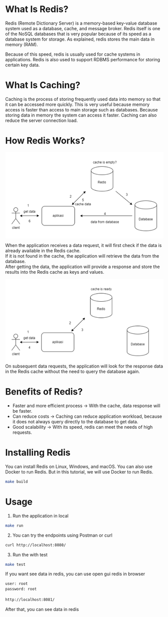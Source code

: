 # What Is Redis?

Redis (Remote Dictionary Server) is a memory-based key-value database system used as a database, cache, and message broker. Redis itself is one of the NoSQL databases that is very popular because of its speed as a database system for storage. As explained, redis stores the main data in memory (RAM).

Because of this speed, redis is usually used for cache systems in applications. Redis is also used to support RDBMS performance for storing certain key data.

# What Is Caching?

Caching is the process of storing frequently used data into memory so that it can be accessed more quickly. This is very useful because memory access is faster than access to main storage such as databases. Because storing data in memory the system can access it faster. Caching can also reduce the server connection load.

# How Redis Works?

<div align="center" style="background-color: white; padding: 20px;">
  <img src="./images/before.png" alt="Before Redis" />
</div>

When the application receives a data request, it will first check if the data is already available in the Redis cache.
</br>
If it is not found in the cache, the application will retrieve the data from the database.
</br>
After getting the data, the application will provide a response and store the results into the Redis cache as keys and values.

<div align="center" style="background-color: white; padding: 20px;">
  <img src="./images/after.png" alt="After Redis" />
</div>
On subsequent data requests, the application will look for the response data in the Redis cache without the need to query the database again.

# Benefits of Redis?

- Faster and more efficient process → With the cache, data response will be faster.
- Can reduce costs → Caching can reduce application workload, because it does not always query directly to the database to get data.
- Good scalability → With its speed, redis can meet the needs of high requests.

# Installing Redis

You can install Redis on Linux, Windows, and macOS. You can also use Docker to run Redis.
But in this tutorial, we will use Docker to run Redis.

```bash
make build
```

# Usage

1. Run the application in local

```bash
make run
```

2. You can try the endpoints using Postman or curl

```bash
curl http://localhost:8080/
```

3. Run the with test

```bash
make test
```

If you want see data in redis, you can use open gui redis in browser

```bash
user: root
password: root

http://localhost:8081/
```

After that, you can see data in redis
